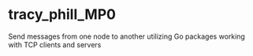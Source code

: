 # tracy_phill_MP0
Send messages from one node to another utilizing Go packages working with TCP clients and servers
